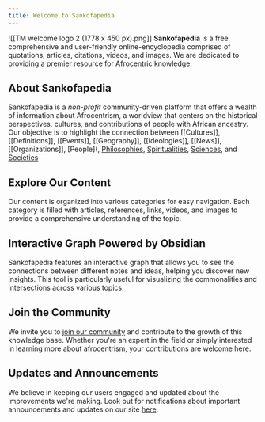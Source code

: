 ```yaml
---
title: Welcome to Sankofapedia
---
```

![[TM welcome logo 2 (1778 x 450 px).png]]
**Sankofapedia** is a free comprehensive and user-friendly online-encyclopedia comprised of quotations, articles, citations, videos, and images. We are dedicated to providing a premier resource for Afrocentric knowledge.
## About Sankofapedia 
Sankofapedia is a *non-profit* community-driven platform that offers a wealth of information about Afrocentrism, a worldview that centers on the historical perspectives, cultures, and contributions of people with African ancestry. Our objective is to highlight the connection between [[Cultures]], [[Definitions]], [[Events]], [[Geography]], [[Ideologies]], [[News]], [[Organizations]], [People](, [Philosophies](https://ubuntu.sankofapedia.org/Philosophies/), [Spiritualities](https://ubuntu.sankofapedia.org/Spiritualities/), [Sciences](https://ubuntu.sankofapedia.org/Sciences/), and [Societies](https://ubuntu.sankofapedia.org/Societies/) 
## Explore Our Content 
Our content is organized into various categories for easy navigation. Each category is filled with articles, references, links, videos, and images to provide a comprehensive understanding of the topic. 
## Interactive Graph Powered by Obsidian
Sankofapedia features an interactive graph that allows you to see the connections between different notes and ideas, helping you discover new insights. This tool is particularly useful for visualizing the commonalities and intersections across various topics. 
## Join the Community 
We invite you to [join our community](https://discord.gg/XU3W4nnBNd) and contribute to the growth of this knowledge base. Whether you're an expert in the field or simply interested in learning more about afrocentrism, your contributions are welcome here.
## Updates and Announcements 
We believe in keeping our users engaged and updated about the improvements we're making. Look out for notifications about important announcements and updates on our site [here](https://www.b1initiative.org).